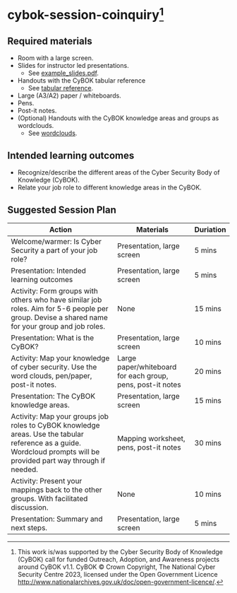 # cybok-session-coinquiry[^1]

## Required materials

- Room with a large screen.
- Slides for instructor led presentations.
  - See [example_slides.pdf](https://github.com/samattwood9/cybok-session-coinquiry/blob/main/example_slides.pdf).
- Handouts with the CyBOK tabular reference
  - See [tabular reference](https://www.cybok.org/media/downloads/CyBOK_Tabular_Representation_1_1_July_2021.pdf).
- Large (A3/A2) paper / whiteboards.
- Pens.
- Post-it notes.
- (Optional) Handouts with the CyBOK knowledge areas and groups as wordclouds.
  - See [wordclouds](https://github.com/samattwood9/word-cloud-cybok).

## Intended learning outcomes

-	Recognize/describe the different areas of the Cyber Security Body of Knowledge (CyBOK).
-	Relate your job role to different knowledge areas in the CyBOK.

## Suggested Session Plan

| Action | Materials | Duriation |
|--------|-----------|-----------|
| Welcome/warmer: Is Cyber Security a part of your job role?| Presentation, large screen | 5 mins |
| Presentation: Intended learning outcomes | Presentation, large screen | 5 mins |
| Activity: Form groups with others who have similar job roles. Aim for 5-6 people per group. Devise a shared name for your group and job roles. | None | 15 mins |
| Presentation: What is the CyBOK? | Presentation, large screen | 10 mins |
| Activity: Map your knowledge of cyber security. Use the word clouds, pen/paper, post-it notes. | Large paper/whiteboard for each group, pens, post-it notes | 20 mins |
| Presentation: The CyBOK knowledge areas. | Presentation, large screen | 15 mins |
| Activity: Map your groups job roles to CyBOK knowledge areas. Use the tabular reference as a guide. Wordcloud prompts will be provided part way through if needed. | Mapping worksheet, pens, post-it notes | 30 mins |
| Activity: Present your mappings back to the other groups. With facilitated discussion. | None | 10 mins |
| Presentation: Summary and next steps. | Presentation, large screen | 5 mins |

[^1]: This work is/was supported by the Cyber Security Body of Knowledge (CyBOK) call for funded Outreach, Adoption, and Awareness projects around CyBOK v1.1. CyBOK © Crown Copyright, The National Cyber Security Centre 2023, licensed under the Open Government Licence http://www.nationalarchives.gov.uk/doc/open-government-licence/.
